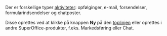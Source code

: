 <!-- markdownlint-disable-file MD041 -->
Der er forskellige typer [aktiviteter][2]: opfølginger, e-mail, forsendelser, formularindsendelser og chatposter.

Disse oprettes ved at klikke på knappen **Ny** på den [toplinjen][1] eller oprettes i andre SuperOffice-produkter, f.eks. Markedsføring eller Chat.

<!-- Referenced links -->
[1]: ../getting-started/main-screen/buttons-in-menu-bar.md
[2]: ../basics/activity.md
